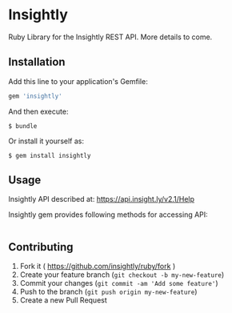 # Insightly

Ruby Library for the Insightly REST API. More details to come.

## Installation

Add this line to your application's Gemfile:

```ruby
gem 'insightly'
```

And then execute:

    $ bundle

Or install it yourself as:

    $ gem install insightly

## Usage

Insightly API described at: https://api.insight.ly/v2.1/Help

Insightly gem provides following methods for accessing API:

```ruby

```

## Contributing

1. Fork it ( https://github.com/insightly/ruby/fork )
2. Create your feature branch (`git checkout -b my-new-feature`)
3. Commit your changes (`git commit -am 'Add some feature'`)
4. Push to the branch (`git push origin my-new-feature`)
5. Create a new Pull Request
